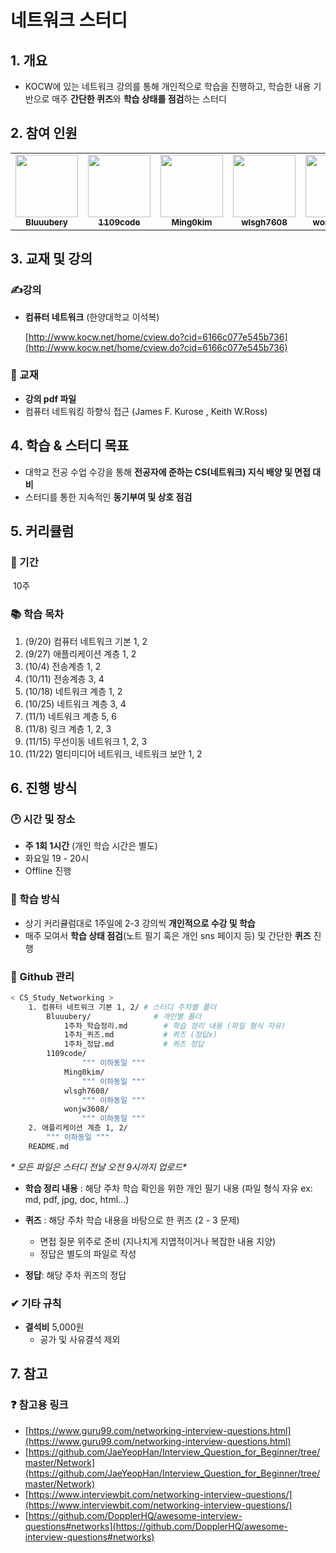 # 네트워크 스터디

## 1. 개요

- KOCW에 있는 네트워크 강의를 통해 개인적으로 학습을 진행하고, 학습한 내용 기반으로 매주 **간단한 퀴즈**와 **학습 상태를 점검**하는 스터디

## 2. 참여 인원

<table>
  <tr>
    <td align="center"><a href="https://github.com/Bluuubery"><img src="https://avatars.githubusercontent.com/u/109324637?v=4?s=100" width="100px;" alt=""/><br /><sub><b>Bluuubery</b></sub></a><br /></td>
    <td align="center"><a href="https://github.com/1109code"><img src="https://avatars.githubusercontent.com/u/109256753?v=4?s=100" width="100px;" alt=""/><br /><sub><b>1109code</b></sub></a><br /></td>
    <td align="center"><a href="https://github.com/Ming0kim"><img src="https://avatars.githubusercontent.com/u/109322004?v=4?s=100" width="100px;" alt=""/><br /><sub><b>Ming0kim</b></sub></a><br /></td>      
    <td align="center"><a href="https://github.com/wlsgh7608"><img src="https://avatars.githubusercontent.com/u/62232531?v=4?s=100" width="100px;" alt=""/><br /><sub><b>wlsgh7608</b></sub></a><br /></td>      
    <td align="center"><a href="https://github.com/wonjw3638"><img src="https://avatars.githubusercontent.com/u/109324634?v=4?s=100" width="100px;" alt=""/><br /><sub><b>wonjw3638</b></sub></a><br /></td>     
  </tr>
</table>

## 3. 교재 및 강의

### ✍강의

- **컴퓨터 네트워크** (한양대학교 이석복)
  
    [http://www.kocw.net/home/cview.do?cid=6166c077e545b736](http://www.kocw.net/home/cview.do?cid=6166c077e545b736)
    

### 📖 교재

- **강의 pdf 파일**
- 컴퓨터 네트워킹 하향식 접근 (James F. Kurose , Keith W.Ross)

## 4. 학습 & 스터디 목표

- 대학교 전공 수업 수강을 통해 **전공자에 준하는 CS(네트워크) 지식 배양 및 면접 대비**
- 스터디를 통한 지속적인 **동기부여 및 상호 점검**

## 5. 커리큘럼

### 📅 기간

​	10주

### 📚 학습 목차

1. (9/20) 컴퓨터 네트워크 기본 1, 2       
2. (9/27) 애플리케이션 계층 1, 2    
3. (10/4) 전송계층 1, 2        
4. (10/11) 전송계층 3, 4        
5. (10/18) 네트워크 계층 1, 2        
6. (10/25) 네트워크 계층 3, 4        
7. (11/1) 네트워크 계층 5, 6 
8. (11/8) 링크 계층 1, 2, 3 
9. (11/15) 무선이동 네트워크 1, 2, 3
10. (11/22) 멀티미디어 네트워크, 네트워크 보안 1, 2 

## 6. 진행 방식

### 🕑  시간 및 장소

- **주 1회 1시간** (개인 학습 시간은 별도)
- 화요일 19 - 20시
- Offline 진행

### 📖 학습 방식

- 상기 커리큘럼대로 1주일에 2-3 강의씩 **개인적으로 수강 및 학습**
- 매주 모여서 **학습 상태 점검**(노트 필기 혹은 개인 sns 페이지 등) 및 간단한 **퀴즈** 진행

### 💾 Github 관리 

```bash
< CS_Study_Networking >
	1. 컴퓨터 네트워크 기본 1, 2/ # 스터디 주차별 폴더
		Bluuubery/				# 개인별 폴더
			1주차_학습정리.md 	   # 학습 정리 내용 (파일 형식 자유)
			1주차_퀴즈.md		    # 퀴즈 (정답x)
			1주차_정답.md		    # 퀴즈 정답
		1109code/
    			""" 이하동일 """
    		Ming0kim/
    			""" 이하동일 """
    		wlsgh7608/
    			""" 이하동일 """
    		wonjw3608/
    			""" 이하동일 """
    2. 애플리케이션 계층 1, 2/
    	""" 이하동일 """
    README.md
```

**\** 모든 파일은 스터디 전날 오전 9시까지 업로드\**

- **학습 정리 내용** : 해당 주차 학습 확인을 위한 개인 필기 내용 (파일 형식 자유 ex: md, pdf, jpg, doc, html...)
- **퀴즈** : 해당 주차 학습 내용을 바탕으로 한 퀴즈 (2 - 3 문제)
  - 면접 질문 위주로 준비 (지나치게 지엽적이거나 복잡한 내용 지양)
  - 정답은 별도의 파일로 작성

- **정답**: 해당 주차 퀴즈의 정답

### ✔ 기타 규칙

- **결석비** 5,000원
    - 공가 및 사유결석 제외

## 7. 참고

### ❓ 참고용 링크

- [https://www.guru99.com/networking-interview-questions.html](https://www.guru99.com/networking-interview-questions.html)
- [https://github.com/JaeYeopHan/Interview_Question_for_Beginner/tree/master/Network](https://github.com/JaeYeopHan/Interview_Question_for_Beginner/tree/master/Network)
- [https://www.interviewbit.com/networking-interview-questions/](https://www.interviewbit.com/networking-interview-questions/)
- [https://github.com/DopplerHQ/awesome-interview-questions#networks](https://github.com/DopplerHQ/awesome-interview-questions#networks)
